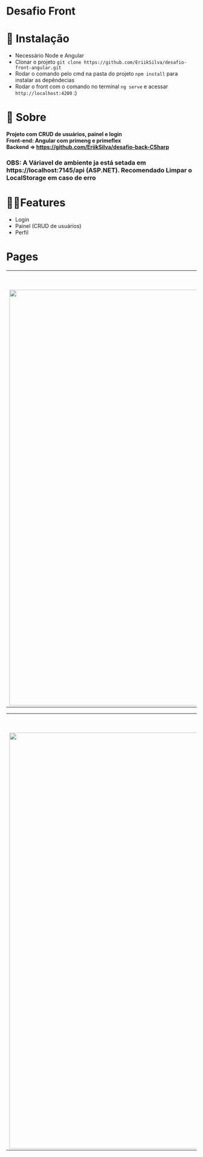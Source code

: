 # Desafio Front

# 💾 Instalação
- Necessário Node e Angular
- Clonar o projeto ```git clone https://github.com/EriikSilva/desafio-front-angular.git```
- Rodar o comando pelo cmd na pasta do projeto ```npm install``` para instalar as depêndecias
- Rodar o front com o comando no terminal ```ng serve``` e acessar ```http://localhost:4200``` :)

# 💬 Sobre
<b>Projeto com CRUD de usuários, painel e login</b> <br>
<b>Front-end: Angular com primeng e primeflex</b> <br>
**Backend => https://github.com/EriikSilva/desafio-back-CSharp**

### OBS: A Váriavel de ambiente ja está setada em https://localhost:7145/api (ASP.NET). Recomendado Limpar o LocalStorage em caso de erro

# 🐱‍👤Features
- Login
- Painel (CRUD de usuários)
- Perfil

# Pages
<table>
  <tr>
    <th>Login</th>
    <th>Login Responsivo</th>
  </tr>
  <tr>
    <td><img width="1100" src="https://github.com/EriikSilva/desafio-front-indt/assets/61124602/d4739aa9-e564-4afe-b291-680baae73d61"/></td>
    <td><img src="https://github.com/EriikSilva/desafio-front-indt/assets/61124602/2c7f4b28-b8f8-4d4b-b073-9af2662097dd"/></td>
  </tr>
</table>

<table>
  <tr>
    <th>Home</th>
    <th>Home Responsiva</th>
  </tr>
  <tr>
    <td><img width="1100" src="https://github.com/EriikSilva/desafio-front-indt/assets/61124602/e7464497-359d-48e3-9f4b-9f0101ba572a"/></td>
    <td><img src="https://github.com/EriikSilva/desafio-front-indt/assets/61124602/fe76c9a0-3994-4b84-bd81-a759494421ec"/></td>
  </tr>
</table>







